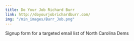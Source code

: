 ```yaml
---
title: Do Your Job Richard Burr
link: http://doyourjobrichardburr.com/
img: "/min_images/Burr_Job.png"
---
```


Signup form for a targeted email list of North Carolina Dems